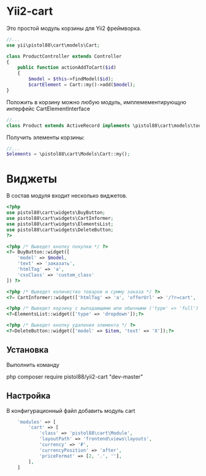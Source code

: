 Yii2-cart
==========
Это простой модуль корзины для Yii2 фреймворка.

```php
//...
use yii\pistol88\cart\models\Cart;

class ProductController extends Controller
{
    public function actionAddToCart($id)
    {
        $model = $this->findModel($id);
        $cartElement = Cart::my()->add($model);
}
```

Положить в корзину можно любую модуль, имплемементирующую интерфейс CartElementInterface

```php
//...
class Product extends ActiveRecord implements \pistol88\cart\models\tools\CartElementInterface 
```

Получить элементы корзины:
```php
//...
$elements = \pistol88\cart\Models\Cart::my();
```

Виджеты
==========
В состав модуля входит несколько виджетов.

```php
<?php
use pistol88\cart\widgets\BuyButton;
use pistol88\cart\widgets\CartInformer;
use pistol88\cart\widgets\ElementsList;
use pistol88\cart\widgets\DeleteButton;
?>

<?php /* Выведет кнопку покупки */ ?>
<?= BuyButton::widget([
	'model' => $model,
	'text' => 'заказать',
	'htmlTag' => 'a',
	'cssClass' => 'custom_class'
]) ?>

<?php /* Выведет количество товаров и сумму заказа */ ?>
<?= CartInformer::widget(['htmlTag' => 'a', 'offerUrl' => '/?r=cart', 'text' => '{c} на {p}']); ?>

<?php /* Выведет корзину с выпадающими или обычными ('type' => 'full') элементами списком */ ?>
<?=ElementsList::widget(['type' => 'dropdown']);?>

<?php /* Выведет кнопку удаления элемента */ ?>
<?=DeleteButton::widget(['model' => $item, 'text' => 'X']);?>
```

Установка
---------------------------------
Выполнить команду

php composer require pistol88/yii2-cart "dev-master"

Настройка
---------------------------------
В конфигурационный файл добавить модуль cart

```php
    'modules' => [
        'cart' => [
            'class' => 'pistol88\cart\Module',
            'layoutPath' => 'frontend\views\layouts',
            'currency' => '₽',
            'currencyPosition' => 'after',
            'priceFormat' => [2, '.', ''],
        ],
    ]
```
